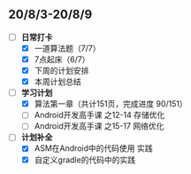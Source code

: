 ## 20/8/3-20/8/9
- [ ] **日常打卡**
  - [x] 一道算法题（7/7）
  - [x] 7点起床（6/7）
  - [x] 下周的计划安排
  - [x] 本周计划总结
- [ ] **学习计划**
  - [x] 算法第一章（共计151页，完成进度 90/151）
  - [ ] Android开发高手课 之12-14 存储优化
  - [ ] Android开发高手课 之15-17 网络优化
- [ ] **计划补全**
   - [x] ASM在Android中的代码使用 实践
   - [x] 自定义gradle的代码中的实践